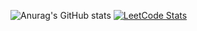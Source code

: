 ![Anurag's GitHub stats](https://github-readme-stats.vercel.app/api?username=11291996&show_icons=true&theme=dracula)
[![LeetCode Stats](https://leetcard.jacoblin.cool/11291996?theme=nord&font=Puritan&ext=heatmap)](https://leetcode.com/11291996)

<!--
**11291996/11291996** is a ✨ _special_ ✨ repository because its `README.md` (this file) appears on your GitHub profile.

Here are some ideas to get you started:

- 🔭 I’m currently working on ...
- 🌱 I’m currently learning ...
- 👯 I’m looking to collaborate on ...
- 🤔 I’m looking for help with ...
- 💬 Ask me about ...
- 📫 How to reach me: ...
- 😄 Pronouns: ...
- ⚡ Fun fact: ...
-->
